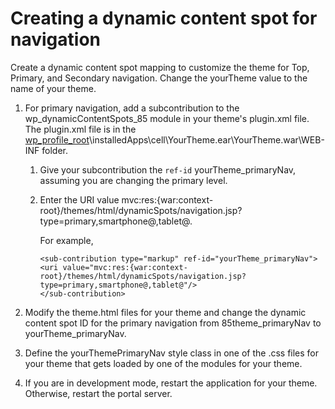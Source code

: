 # Creating a dynamic content spot for navigation

Create a dynamic content spot mapping to customize the theme for Top, Primary, and Secondary navigation. Change the yourTheme value to the name of your theme.

1.  For primary navigation, add a subcontribution to the wp\_dynamicContentSpots\_85 module in your theme's plugin.xml file. The plugin.xml file is in the [wp\_profile\_root](../../../../guide_me/wpsdirstr.md)\\installedApps\\cell\\YourTheme.ear\\YourTheme.war\\WEB-INF folder.

    1.  Give your subcontribution the `ref-id` yourTheme\_primaryNav, assuming you are changing the primary level.

    2.  Enter the URI value mvc:res:\{war:context-root\}/themes/html/dynamicSpots/navigation.jsp?type=primary,smartphone@,tablet@.

        For example,

        ```
        <sub-contribution type="markup" ref-id="yourTheme_primaryNav">
        <uri value="mvc:res:{war:context-root}/themes/html/dynamicSpots/navigation.jsp?type=primary,smartphone@,tablet@"/>
        </sub-contribution>
        ```

2.  Modify the theme.html files for your theme and change the dynamic content spot ID for the primary navigation from 85theme\_primaryNav to yourTheme\_primaryNav.

3.  Define the yourThemePrimaryNav style class in one of the .css files for your theme that gets loaded by one of the modules for your theme.

4.  If you are in development mode, restart the application for your theme. Otherwise, restart the portal server.



